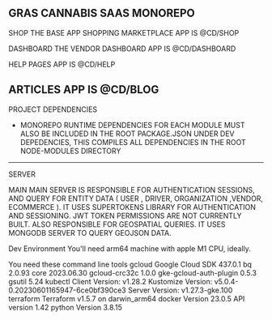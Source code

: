 ## GRAS CANNABIS SAAS MONOREPO

SHOP
THE BASE APP SHOPPING MARKETPLACE APP IS @CD/SHOP

DASHBOARD
THE VENDOR DASHBOARD APP IS @CD/DASHBOARD

HELP PAGES APP IS @CD/HELP

ARTICLES APP IS @CD/BLOG
---

PROJECT DEPENDENCIES

- MONOREPO RUNTIME DEPENDENCIES FOR EACH MODULE MUST ALSO BE INCLUDED IN THE ROOT PACKAGE.JSON UNDER DEV DEPEDENCIES, THIS COMPILES ALL DEPENDENCIES IN THE ROOT NODE-MODULES DIRECTORY

---

SERVER

MAIN
MAIN SERVER IS RESPONSIBLE FOR AUTHENTICATION SESSIONS, AND QUERY FOR ENTITY DATA ( USER , DRIVER, ORGANIZATION ,VENDOR, ECOMMERCE ). IT USES SUPERTOKENS LIBRARY FOR AUTHENTICATION AND SESSIONING. JWT TOKEN PERMISSIONS ARE NOT CURRENTLY BUILT.
ALSO RESPONSIBLE FOR GEOSPATIAL QUERIES. IT USES MONGODB SERVER TO QUERY GEOJSON DATA.

Dev Environment
You'll need arm64 machine with apple M1 CPU, ideally.

You need these command line tools
gcloud
Google Cloud SDK 437.0.1
bq 2.0.93
core 2023.06.30
gcloud-crc32c 1.0.0
gke-gcloud-auth-plugin 0.5.3
gsutil 5.24
kubectl
Client Version: v1.28.2
Kustomize Version: v5.0.4-0.20230601165947-6ce0bf390ce3
Server Version: v1.27.3-gke.100
terraform
Terraform v1.5.7
on darwin_arm64
docker
Version 23.0.5
API version 1.42
python
Version 3.8.15
